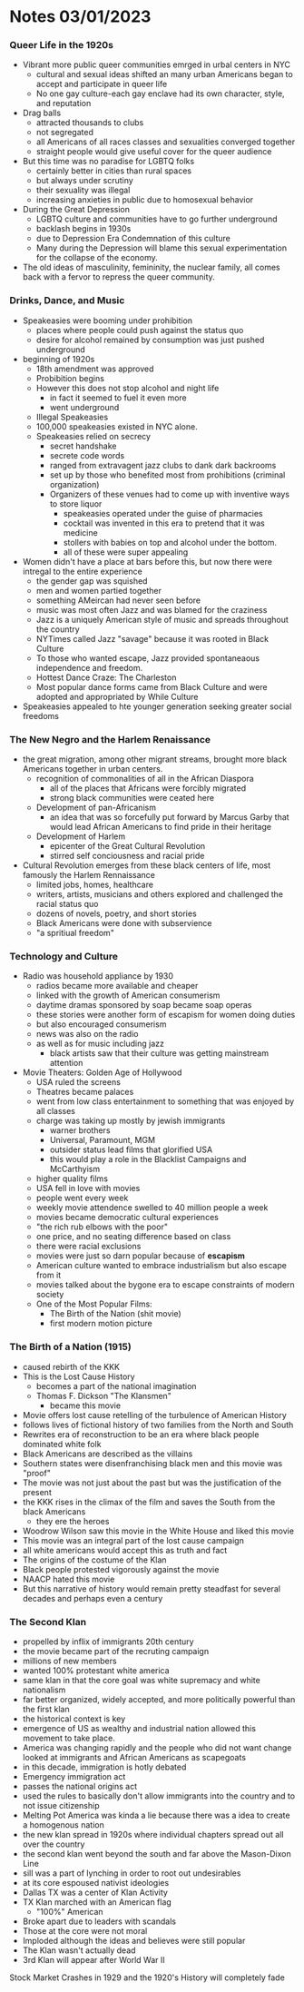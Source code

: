 <style type="text/css">
    important{
        color:red
    }

    name {
        color:blue
    }
</style>

# Notes 03/01/2023

### Queer Life in the 1920s
- Vibrant more public queer communities emrged in urbal centers in NYC
  - cultural and sexual ideas shifted an many urban Americans began to accept and participate in queer life
  - No one gay culture-each gay enclave had its own character, style, and reputation
- Drag balls
  - attracted thousands to clubs
  - not segregated
  - all Americans of all races classes and sexualities converged together
  - straight people would give useful cover for the queer audience
- But this time was no paradise for LGBTQ folks
  - certainly better in cities than rural spaces
  - but always under scrutiny
  - their sexuality was illegal
  - increasing anxieties in public due to homosexual behavior
- During the Great Depression
  - LGBTQ culture and communities have to go further underground
  - backlash begins in 1930s
  - due to Depression Era Condemnation of this culture
  - Many during the Depression will blame this sexual experimentation for the collapse of the economy.
- The old ideas of masculinity, femininity, the nuclear family, all comes back with a fervor to repress the queer community.

### Drinks, Dance, and Music
- Speakeasies were booming under prohibition
  - places where people could push against the status quo
  - desire for alcohol remained by consumption was just pushed underground
- beginning of 1920s
  - 18th amendment was approved
  - Probibition begins
  - However this does not stop alcohol and night life
    - in fact it seemed to fuel it even more
    - went underground
  - Illegal Speakeasies
  - 100,000 speakeasies existed in NYC alone.
  - Speakeasies relied on secrecy
    - secret handshake
    - secrete code words
    - ranged from extravagent jazz clubs to dank dark backrooms
    - set up by those who benefited most from prohibitions (criminal organization)
    - Organizers of these venues had to come up with inventive ways to store liquor
      - speakeasies operated under the guise of pharmacies
      - cocktail was invented in this era to pretend that it was medicine
      - stollers with babies on top and alcohol under the bottom.
      - all of these were super appealing
- Women didn't have a place at bars before this, but now there were intregal to the entire experience
    - the gender gap was squished
    - men and women partied together
    - something AMeircan had never seen before
    - music was most often Jazz and was blamed for the craziness
    - Jazz is a uniquely American style of music and spreads throughout the country
    - NYTimes called Jazz "savage" because it was rooted in Black Culture
    - To those who wanted escape, Jazz provided spontaneaous independence and freedom.
    - Hottest Dance Craze: The Charleston
    - Most popular dance forms came from Black Culture and were adopted and appropriated by While Culture
- Speakeasies appealed to hte younger generation seeking greater social freedoms

### The New Negro and the Harlem Renaissance
- the great migration, among other migrant streams, brought more black Americans together in urban centers.
  - recognition of commonalities of all in the African Diaspora
    - all of the places that Africans were forcibly migrated
    - strong black communities were ceated here
  - Development of pan-Africanism
    - an idea that was so forcefully put forward by Marcus Garby that would lead African Americans to find pride in their heritage
  - Development of Harlem
    - epicenter of the Great Cultural Revolution
    - stirred self conciousness and racial pride
- Cultural Revolution emerges from these black centers of life, most famously the Harlem Rennaissance
  - limited jobs, homes, healthcare
  - writers, artists, musicians and others explored and challenged the racial status quo
  - dozens of novels, poetry, and short stories
  - Black Americans were done with subservience
  - "a spritiual freedom"

### Technology and Culture
- Radio was household appliance by 1930
  - radios became more available and cheaper
  - linked with the growth of American consumerism
  - daytime dramas sponsored by soap became soap operas
  - these stories were another form of escapism for women doing duties
  - but also encouraged consumerism
  - news was also on the radio
  - as well as for music including jazz
    - black artists saw that their culture was getting mainstream attention
- Movie Theaters: Golden Age of Hollywood
  - USA ruled the screens
  - Theatres became palaces
  - went from low class entertainment to something that was enjoyed by all classes
  - charge was taking up mostly by jewish immigrants
    - warner brothers
    - Universal, Paramount, MGM
    - outsider status lead films that glorified USA
    - this would play a role in the Blacklist Campaigns and McCarthyism
  - higher quality films
  - USA fell in love with movies
  - people went every week
  - weekly movie attendence swelled to 40 million people a week
  - movies became democratic cultural experiences
  - "the rich rub elbows with the poor"
  - one price, and no seating difference based on class
  - there were racial exclusions
  - movies were just so darn popular because of **escapism**
  - American culture wanted to embrace industrialism but also escape from it
  - movies talked about the bygone era to escape constraints of modern society
  - One of the Most Popular Films:
    - The Birth of the Nation (shit movie)
    - first modern motion picture

### The Birth of a Nation (1915)
- caused rebirth of the KKK
- This is the Lost Cause History
  - becomes a part of the national imagination
  - Thomas F. Dickson "The Klansmen"
    - became this movie
- Movie offers lost cause retelling of the turbulence of American History
- follows lives of fictional history of two families from the North and South
- Rewrites era of reconstruction to be an era where black people dominated white folk
- Black Americans are described as the villains
- Southern states were disenfranchising black men and this movie was "proof"
- The movie was not just about the past but was the justification of the present
- the KKK rises in the climax of the film and saves the South from the black Americans
  - they ere the heroes
- Woodrow Wilson saw this movie in the White House and liked this movie
- This movie was an integral part of the lost cause campaign
- all white americans would accept this as truth and fact
- The origins of the costume of the Klan
- Black people protested vigorously against the movie
- NAACP hated this movie
- But this narrative of history would remain pretty steadfast for several decades and perhaps even a century
  
### The Second Klan
- propelled by inflix of immigrants 20th century
- the movie became part of the recruting campaign
- millions of new members
- wanted 100% protestant white america
- same klan in that the core goal was white supremacy and white nationalism
- far better organized, widely accepted, and more politically powerful than the first klan
- the historical context is key
- emergence of US as wealthy and industrial nation allowed this movement to take place.
- America was changing rapidly and the people who did not want change looked at immigrants and African Americans as scapegoats
- in this decade, immigration is hotly debated
- Emergency immigration act
- passes the national origins act
- used the rules to basically don't allow immigrants into the country and to not issue citizenship
- Melting Pot America was kinda a lie because there was a idea to create a homogenous nation
- the new klan spread in 1920s where individual chapters spread out all over the country
- the second klan went beyond the south and far above the Mason-Dixon Line
- sill was a part of lynching in order to root out undesirables
- at its core espoused nativist ideologies
- Dallas TX was a center of Klan Activity
- TX Klan marched with an American flag
  - "100%" American
- Broke apart due to leaders with scandals
- Those at the core were not moral
- Imploded although the ideas and believes were still popular
- The Klan wasn't actually dead
- 3rd Klan will appear after World War II
  
Stock Market Crashes in 1929 and the 1920's History will completely fade
